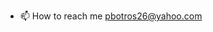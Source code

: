 
- 📫 How to reach me pbotros26@yahoo.com

<!---
PeterBotros26/PeterBotros26 is a ✨ special ✨ repository because its `README.md` (this file) appears on your GitHub profile.
You can click the Preview link to take a look at your changes.
--->
